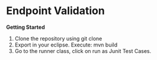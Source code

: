 # Endpoint Validation

**Getting Started**

1. Clone the repository using git clone 
2. Export in your eclipse. Execute: mvn build
3. Go to the runner class, click on run as Junit Test Cases.
